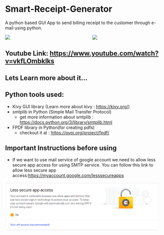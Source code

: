 # Smart-Receipt-Generator
A python based GUI App to send billing receipt to the customer through e-mail using python.


<img align="right" src="https://media.giphy.com/media/dZX3AduGrY3uJ7qCsx/source.gif" width="220">

[![](http://img.youtube.com/vi/vkfLOmbklks/0.jpg)](http://www.youtube.com/watch?v=vkfLOmbklks "Smart-Receipt")

## Youtube Link: <a href="https://www.youtube.com/watch?v=vkfLOmbklks">https://www.youtube.com/watch?v=vkfLOmbklks</a>


## Lets Learn more about it...

## Python tools used:
  + Kivy GUI library (Learn more about kivy : <a href = "https://kivy.org/">https://kivy.org/</a>)
  + smtplib in Python (Simple Mail Transfer Protocol)
      + get more information about smtplib : <a href="https://docs.python.org/3/library/smtplib.html">https://docs.python.org/3/library/smtplib.html</a>
  + FPDF library in Python(for creating pdfs) 
      + checkout it at : <a href="https://pypi.org/project/fpdf/">https://pypi.org/project/fpdf/</a>


## Important Instructions before using
  + If we want to use mail service of google account we need to allow less secure app access for using SMTP service.
  You can follow this link to allow less secure app access:<a href="https://myaccount.google.com/lesssecureapps">https://myaccount.google.com/lesssecureapps</a>
  
  <img src="app_access.png">
